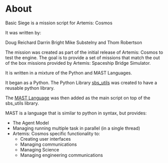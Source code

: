 # About

Basic Siege is a mission script for Artemis: Cosmos

It was written by:

Doug Reichard
Darrin Bright
Mike Substelny
and
Thom Robertson

The mission was created as part of the initial release of Artemis: Cosmos to test the engine. The goal is to provide a set of missions that match the out of the box missions provided by Artemis: Spaceship Bridge Simulator.

It is written in a mixture of the Python and MAST Languages. 

It began as a Python. The Python Library [sbs_utils](https://artemis-sbs.github.io/sbs_utils/) was created to have a reusable python library.

The [MAST Language](https://artemis-sbs.github.io/sbs_utils/mast/) was then added as the main script on top of the sbs_utils library.

MAST is a language that is similar to python in syntax, but provides:

- The Agent Model
- Managing running multiple task in parallel (in a single thread)
- Artemis: Cosmos specific functionality to:
    - Creating user interfaces
    - Managing communications
    - Managing Science
    - Managing engineering communications




